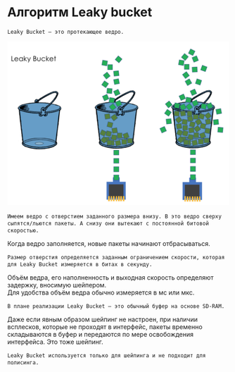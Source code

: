 # Алгоритм Leaky bucket

```text
Leaky Bucket — это протекающее ведро.
```

![](../../../.gitbook/assets/image-26.png)

```text
Имеем ведро с отверстием заданного размера внизу. В это ведро сверху сыпятся/льются пакеты. А снизу они вытекают с постоянной битовой скоростью.
```

Когда ведро заполняется, новые пакеты начинают отбрасываться.

```text
Размер отверстия определяется заданным ограничением скорости, которая для Leaky Bucket измеряется в битах в секунду.
```

Объём ведра, его наполненность и выходная скорость определяют задержку, вносимую шейпером.  
Для удобства объём ведра обычно измеряется в мс или мкс.

```text
В плане реализации Leaky Bucket — это обычный буфер на основе SD-RAM.
```

Даже если явным образом шейпинг не настроен, при наличии всплесков, которые не проходят в интерфейс, пакеты временно складываются в буфер и передаются по мере освобождения интерфейса. Это тоже шейпинг.

```text
Leaky Bucket используется только для шейпинга и не подходит для полисинга.
```


